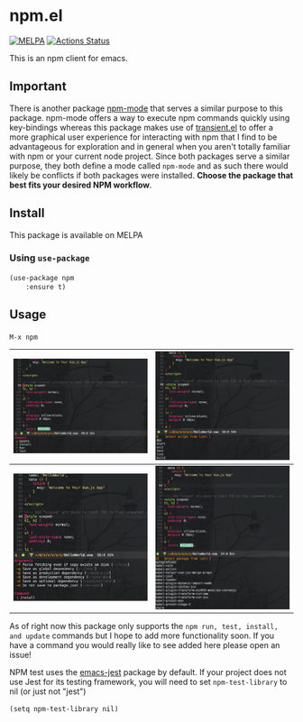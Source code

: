 # npm.el
[![MELPA](https://melpa.org/packages/npm-badge.svg)](https://melpa.org/#/npm)
[![Actions Status](https://github.com/shaneikennedy/npm.el/workflows/check/badge.svg)](https://github.com/shaneikennedy/npm.el/actions)


This is an npm client for emacs.

## Important
There is another package [npm-mode](https://github.com/mojochao/npm-mode) that serves a similar purpose to this package. npm-mode offers a way to execute npm commands quickly using key-bindings whereas this package makes use of [transient.el](https://github.com/magit/transient) to offer a more graphical user experience for interacting with npm that I find to be advantageous for exploration and in general when you aren't totally familiar with npm or your current node project. Since both packages serve a similar purpose, they both define a mode called `npm-mode` and as such there would likely be conflicts if both packages were installed. **Choose the package that best fits your desired NPM workflow**.

## Install
This package is available on MELPA

### Using `use-package`

``` emacs-lisp
(use-package npm
    :ensure t)
```

## Usage
`M-x npm`

|![Startup screen for npm](assets/npm-startup.png "NPM startup")        | ![Run screen for npm](assets/npm-run.png "NPM run") |
:----------------------------------------------------------------------:|:-------------:
![Install screen for npm](assets/npm-install.png "NPM install")         | ![Update screen for npm](assets/npm-update.png "NPM update")


As of right now this package only supports the `npm run, test, install, and update` commands but I hope to add more functionality soon. If you have a command you would really like to see added here please open an issue!

NPM test uses the [emacs-jest](https://github.com/Emiller88/emacs-jest/tree/4c6ddd3304e199211f0fbdc8a5b83ccbfe1f7fcc) package by default. If your project does not use Jest for its testing framework, you will need to set `npm-test-library` to nil (or just not "jest")

``` emacs-lisp
(setq npm-test-library nil)
```

